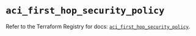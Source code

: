 # `aci_first_hop_security_policy`

Refer to the Terraform Registry for docs: [`aci_first_hop_security_policy`](https://registry.terraform.io/providers/ciscodevnet/aci/2.17.0/docs/resources/first_hop_security_policy).

